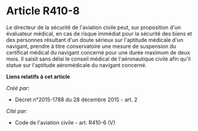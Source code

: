 # Article R410-8

Le directeur de la sécurité de l'aviation civile peut, sur proposition d'un évaluateur médical, en cas de risque immédiat
pour la sécurité des biens et des personnes résultant d'un doute sérieux sur l'aptitude médicale d'un navigant, prendre à
titre conservatoire une mesure de suspension du certificat médical du navigant concerné pour une durée maximum de deux mois.
Il saisit sans délai le conseil médical de l'aéronautique civile afin qu'il statue sur l'aptitude aéromédicale du navigant
concerné.

**Liens relatifs à cet article**

_Créé par_:

  - Décret n°2015-1788 du 28 décembre 2015 - art. 2

_Cité par_:

  - Code de l'aviation civile - art. R410-6 (V)
